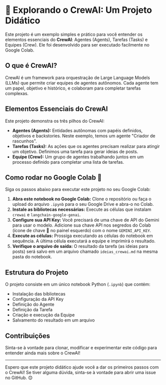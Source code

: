 # 🧠 Explorando o CrewAI: Um Projeto Didático

Este projeto é um exemplo simples e prático para você entender os elementos essenciais do **CrewAI**: Agentes (Agents), Tarefas (Tasks) e Equipes (Crew). Ele foi desenvolvido para ser executado facilmente no Google Colab.

## O que é CrewAI?

CrewAI é um framework para orquestração de Large Language Models (LLMs) que permite criar equipes de agentes autônomos. Cada agente tem um papel, objetivo e histórico, e colaboram para completar tarefas complexas.

## Elementos Essenciais do CrewAI

Este projeto demonstra os três pilhos do CrewAI:

-   **Agentes (Agents):** Entidades autônomas com papéis definidos, objetivos e backstories. Neste exemplo, temos um agente "Criador de rascunhos".
-   **Tarefas (Tasks):** As ações que os agentes precisam realizar para atingir um objetivo. Definimos uma tarefa para gerar ideias de posts.
-   **Equipe (Crew):** Um grupo de agentes trabalhando juntos em um processo definido para completar uma lista de tarefas.

## Como rodar no Google Colab 🚀

Siga os passos abaixo para executar este projeto no seu Google Colab:

1.  **Abra este notebook no Google Colab:** Clone o repositório ou faça o upload do arquivo `.ipynb` para o seu Google Drive e abra-o no Colab.
2.  **Instale as bibliotecas necessárias:** Execute as células que instalam `crewai` e `langchain-google-genai`.
3.  **Configure sua API Key:** Você precisará de uma chave de API do Gemini para usar o modelo. Adicione sua chave API nos segredos do Colab (ícone de chave 🔑 no painel esquerdo) com o nome `GEMINI_API_KEY`.
4.  **Execute as células:** Prossiga executando as células do notebook em sequência. A última célula executará a equipe e imprimirá o resultado.
5.  **Verifique o arquivo de saída:** O resultado da tarefa (as ideias para posts) será salvo em um arquivo chamado `ideias_crewai.md` na mesma pasta do notebook.

## Estrutura do Projeto

O projeto consiste em um único notebook Python (`.ipynb`) que contém:

-   Instalação das bibliotecas
-   Configuração da API Key
-   Definição do Agente
-   Definição da Tarefa
-   Criação e execução da Equipe
-   Salvamento do resultado em um arquivo

## Contribuições

Sinta-se à vontade para clonar, modificar e experimentar este código para entender ainda mais sobre o CrewAI!

---

Espero que este projeto didático ajude você a dar os primeiros passos com o CrewAI! Se tiver alguma dúvida, sinta-se à vontade para abrir uma issue no GitHub. 😊
